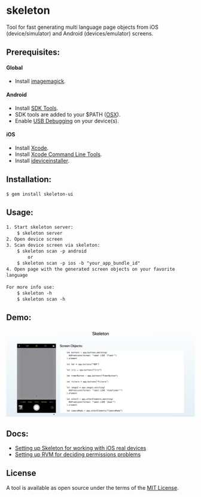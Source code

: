 # skeleton
Tool for fast generating multi language page objects from iOS (device/simulator) and Android (devices/emulator) screens.


Prerequisites:
--------

#### Global
- Install [imagemagick](http://brewformulas.org/Imagemagick).

#### Android
- Install [SDK Tools](http://developer.android.com/sdk/installing/index.html?pkg=tools).
- SDK tools are added to your $PATH ([OSX](https://stackoverflow.com/posts/19764254/revisions)).
- Enable [USB Debugging](https://www.kingoapp.com/root-tutorials/how-to-enable-usb-debugging-mode-on-android.htm) on your device(s).

#### iOS
- Install [Xcode](https://developer.apple.com/xcode/download/).
- Install [Xcode Command Line Tools](http://railsapps.github.io/xcode-command-line-tools.html).
- Install [ideviceinstaller](http://brewformulas.org/Ideviceinstaller).

Installation:
------
    $ gem install skeleton-ui

Usage:
------
    1. Start skeleton server:
        $ skeleton server
    2. Open device screen
    3. Scan device screen via skeleton:
        $ skeleton scan -p android
            or
        $ skeleton scan -p ios -b "your_app_bundle_id"
    4. Open page with the generated screen objects on your favorite language
    
    For more info use:
        $ skeleton -h
        $ skeleton scan -h
        
Demo:
------

![Skeleton example](docs/skeleton_example.png)
    
Docs:
------

- [Setting up Skeleton for working with iOS real devices](https://github.com/alter-al/skeleton/blob/master/docs/real-ios-device-config.md)
- [Setting up RVM for deciding permissions problems](https://github.com/alter-al/skeleton/blob/master/docs/permissions_error.md)

## License

A tool is available as open source under the terms of the [MIT License](http://opensource.org/licenses/MIT).
